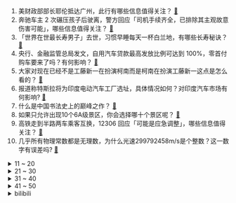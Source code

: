 1. 美财政部部长耶伦抵达广州，此行有哪些信息值得关注？ [:link:](https://www.zhihu.com/question/651677096)
2. 奔驰车主 2 次碾压孩子后驶离，警方回应「司机手续齐全，已排除其主观故意伤害可能」，哪些信息值得关注？ [:link:](https://www.zhihu.com/question/651663237)
3. 「世界在世最长寿男子」去世，习惯早睡每天一杯白兰地，有哪些长寿秘诀？ [:link:](https://www.zhihu.com/question/651657456)
4. 央行、金融监管总局发文，自用汽车贷款最高发放比例可达到 100%，零首付购车要来了吗？有何影响？ [:link:](https://www.zhihu.com/question/651544208)
5. 大家对现在已经不是工藤新一在扮演柯南而是柯南在扮演工藤新一这点是怎么看的？ [:link:](https://www.zhihu.com/question/651450193)
6. 报道称特斯拉将为印度电动汽车工厂选址，具体情况如何？对印度汽车市场有何影响? [:link:](https://www.zhihu.com/question/651648214)
7. 什么是中国书法史上的巅峰之作？ [:link:](https://www.zhihu.com/question/313218201)
8. 如果只允许出现10个6A级景区，你会选择哪十个景区呢？ [:link:](https://www.zhihu.com/question/276628410)
9. 高铁走到半路两车乘客互换，12306 回应「可能是应急调整」，哪些信息值得关注？ [:link:](https://www.zhihu.com/question/651694824)
10. 几乎所有物理常数都是无理数，为什么光速299792458m/s是个整数？这一数字有误差吗? [:link:](https://www.zhihu.com/question/492900436)
<details>
<summary>11 ~ 20</summary>

11. 一百万人民币可以在泰国清迈生活多久？ [:link:](https://www.zhihu.com/question/634070703)
12. 初来亲戚公司做底层员工，看见管理有很大漏洞，好不好提意见？ [:link:](https://www.zhihu.com/question/651246282)
13. 你暗恋的人也在暗恋你，是一种什么样的体验？ [:link:](https://www.zhihu.com/question/341938727)
14. 超强的学习能力是怎样练就的？ [:link:](https://www.zhihu.com/question/35103080)
15. 《一人之下》怎么感觉少了一代人？中生代应该有两代人吧？ [:link:](https://www.zhihu.com/question/651368938)
16. 如何拥有旺盛精力？ [:link:](https://www.zhihu.com/question/21671881)
17. 失恋后做什么运动能够尽快的调整好情绪心态，放下包袱继续前行? [:link:](https://www.zhihu.com/question/651570906)
18. 2024年了cv还有什么可以卷的吗？ [:link:](https://www.zhihu.com/question/646965266)
19. 各大平台禁止售卖分装化妆品，分装化妆品存在哪些问题？如何看待此事？ [:link:](https://www.zhihu.com/question/651629222)
20. 2024 LPL 春季赛FPX VS NIP，如何评价这场比赛？ [:link:](https://www.zhihu.com/question/651658589)
</details>
<details>
<summary>21 ~ 30</summary>

21. 土耳其地方选举初步结果「反对党大胜」，埃尔多安遭选民背弃，结果将如何？当国局势将发生怎样的变化？ [:link:](https://www.zhihu.com/question/651446030)
22. 邀请你分享一张花开的照片，可以吗？ [:link:](https://www.zhihu.com/question/651520820)
23. 清明假期结束后要上六天班，你是如何看待假期调休的？ [:link:](https://www.zhihu.com/question/651205681)
24. 如何评价咒术回战256话? [:link:](https://www.zhihu.com/question/651623938)
25. 在养宠过程中，你是否有过特别崩溃的瞬间？ [:link:](https://www.zhihu.com/question/639819428)
26. 为什么vae效果不好，但vae+diffusion效果就好了？ [:link:](https://www.zhihu.com/question/649097976)
27. 韵达因私自倒卖退件被立案调查，律师表示说明企业内部管理缺失，如何看待此事？给业内带来哪些警示？ [:link:](https://www.zhihu.com/question/651491708)
28. 弟弟想放弃上大学去打电竞咋办? [:link:](https://www.zhihu.com/question/605640444)
29. 想带着孩子一起听雨、赏雨，有哪些让小朋友感受到乐趣的方法？ [:link:](https://www.zhihu.com/question/650130665)
30. 宫崎骏作品《你想活出怎样的人生》中有哪些不易察觉的细节？ [:link:](https://www.zhihu.com/question/651358387)
</details>
<details>
<summary>31 ~ 40</summary>

31. 如果我发明出一种食物，一天吃20克就管饱，我的成就有多大? [:link:](https://www.zhihu.com/question/612403992)
32. 灵魂伴侣和恋人的区别是什么？ [:link:](https://www.zhihu.com/question/643970703)
33. 如何评价拉简·隆多的职业生涯？决定他生涯波折的又是什么因素？ [:link:](https://www.zhihu.com/question/651492451)
34. 为什么现在的建筑不盖成古代那样了？ [:link:](https://www.zhihu.com/question/291956307)
35. 《你想活出怎样的人生》中展现了哪些人生哲理？ [:link:](https://www.zhihu.com/question/633348067)
36. 江西风雹灾害已致 7 人死亡 31.3 万人受灾，直接经济损失 4 亿元，哪些信息值得关注？ [:link:](https://www.zhihu.com/question/651684079)
37. 青岛崂山风景区900多亩青山成墓地，毁林挖山扩建牟利，运营公司法人代表是居委会主任，哪些信息值得关注？ [:link:](https://www.zhihu.com/question/651719174)
38. 游戏《绝区零》让你坚持玩的原因是什么？ [:link:](https://www.zhihu.com/question/651576388)
39. AI 成财富增长密码，黄仁勋身家一年暴涨超 4000 亿元人民币，成华人首富，哪些信息值得关注？ [:link:](https://www.zhihu.com/question/651719144)
40. 我国医生成功将猪肾移植人体，即刻产生尿液，移植肾已持续工作 9 天，功能良好，这一突破具有哪些意义？ [:link:](https://www.zhihu.com/question/651719119)
</details>
<details>
<summary>41 ~ 50</summary>

41. 现货黄金首次突破 2300 美元，续创历史新高，鲍威尔再次暗示不会降息，哪些信息值得关注？ [:link:](https://www.zhihu.com/question/651614360)
42. 安理会上，美国代表警告伊朗「不要借机报复美方人员」，如何解读？ [:link:](https://www.zhihu.com/question/651596127)
43. 34 岁泰勒·斯威夫特首登全球亿万富豪榜，仅靠音乐和演艺收入，净资产达 80 亿元，哪些信息值得关注？ [:link:](https://www.zhihu.com/question/651648178)
44. 俄防长表示，俄方愿意就乌克兰问题进行对话，释放了什么信号？ [:link:](https://www.zhihu.com/question/651597730)
45. 基因好是一种怎样的体验？ [:link:](https://www.zhihu.com/question/47151897)
46. 如何评价包贝尔导演的喜剧电影《大「反」派》？ [:link:](https://www.zhihu.com/question/651507679)
47. AI「音乐裁缝」横行互联网，超 200 名音乐家呼吁「防止 AI 的掠夺性使用」，哪些信息值得关注？ [:link:](https://www.zhihu.com/question/651614363)
48. 土木转行的都在干什么？ [:link:](https://www.zhihu.com/question/647942174)
49. 清明节朋友圈该发什么文案？ [:link:](https://www.zhihu.com/question/651126692)
50. 你钓鱼的时候发生过什么离谱的事？ [:link:](https://www.zhihu.com/question/468943312)
</details><details>
<summary>bilibili</summary>

</details>